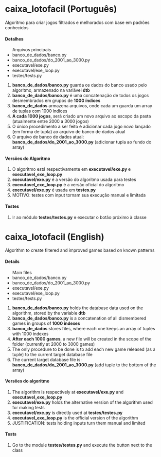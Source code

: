 

# caixa_lotofacil (Português)
Algoritmo para criar jogos filtrados e melhorados com base em padrões conhecidos

<h4>Detalhes</h4>
<ul> Arquivos principais
  <li>banco_de_dados/banco.py</li>
  <li>banco_de_dados/do_2001_ao_3000.py</li>
  <li>executavel/exe.py</li>
  <li>executavel/exe_loop.py</li>
  <li>testes/tests.py</li>
</ul>

<ol>
  <li><b>banco_de_dados/banco.py</b> guarda os dados do banco usado pelo algoritmo, armazenado na variável <b>dtb</b></li>
  <li><b>banco_de_dados/banco.py</b> é uma concatenação de todos os jogos desmembrados em grupos de <b>1000 índices</b></li>
  <li><b>banco_de_dados</b> armazena arquivos, onde cada um guarda um array de tuplas com 1000 índices</li>
  <li><b>A cada 1000 jogos</b>, será criado um novo arquivo ao escopo da pasta (atualmente entre 2000 a 3000 jogos)</li>
  <li>O único procedimento a ser feito é adicionar cada jogo novo lançado (em forma de tupla) ao arquivo de banco de dados atual</li>
  <li>O arquivo de banco de dados atual: <b>banco_de_dados/do_2001_ao_3000.py</b> (adicionar tupla ao fundo do array)</li>
</ol>

<h4>Versões do Algoritmo</h4>
<ol>
  <li>O algoritmo está respectivamente em <b>executavel/exe.py</b> e <b>executavel_exe_loop.py</b></li>
  <li><b>executavel/exe.py</b> é a versão do algoritmo usada para testes</li>
  <li><b>executavel_exe_loop.py</b> é a versão oficial do algoritmo</li>
  <li><b>executavel/exe.py</b> é usada em <b>testes.py</b></li>
  <li>MOTIVO: testes com input tornam sua execução manual e limitada</li>
</ol>

<h4>Testes</h4>
<ol>
  <li>Ir ao módulo <b>testes/testes.py</b> e executar o botão próximo à classe</li>
</ol>

# caixa_lotofacil (English)
Algorithm to create filtered and improved games based on known patterns

<h4>Details</h4>
<ul> Main files
  <li>banco_de_dados/banco.py</li>
  <li>banco_de_dados/do_2001_ao_3000.py</li>
  <li>executavel/exe.py</li>
  <li>executavel/exe_loop.py</li>
  <li>testes/tests.py</li>
</ul>

<ol>
  <li><b>banco_de_dados/banco.py</b> holds the database data used on the algorithm, stored by the variable <b>dtb</b></li>
  <li><b>banco_de_dados/banco.py</b> is a concatenation of all dismembered games in groups of <b>1000 indexes</b></li>
  <li><b>banco_de_dados</b> stores files, where each one keeps an array of tuples with 1000 indexes</li>
  <li><b>After each 1000 games</b>, a new file will be created in the scope of the folder (currently at 2000 to 3000 games)</li>
  <li>The only procedure to be done is to add each new game released (as a tuple) to the current target database file </li>
  <li>The current target database file is: <b>banco_de_dados/do_2001_ao_3000.py</b> (add tuple to the bottom of the array)</li>
</ol>

<h4>Versões do algoritmo</h4>
<ol>
  <li>The algorithm is respectively at <b>executavel/exe.py</b> and <b>executavel_exe_loop.py</b></li>
  <li><b>executavel/exe.py</b> holds the alternative version of the algorithm used for making tests</li>
  <li><b>executavel/exe.py</b> is directly used at <b>testes/testes.py</b></li>
  <li><b>executavel_exe_loop.py</b> is the official version of the algorithm</li>
  <li>JUSTIFICATION: tests holding inputs turn them manual and limited</li>
</ol>

<h4>Tests</h4>
<ol>
  <li>Go to the module <b>testes/testes.py</b> and execute the button next to the class</li>
</ol>